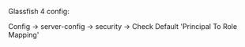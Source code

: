 Glassfish 4 config:

Config -> server-config -> security -> Check Default 'Principal To Role Mapping'
